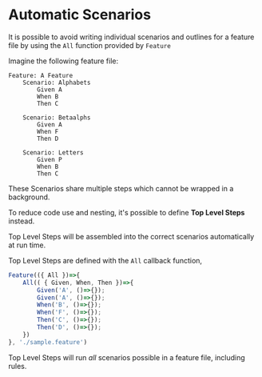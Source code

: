 # Automatic Scenarios

It is possible to avoid writing individual scenarios and outlines for a feature file by using the `All` function provided by `Feature`

Imagine the following feature file:
```gherkin
Feature: A Feature
    Scenario: Alphabets
        Given A
        When B
        Then C
    
    Scenario: Betaalphs
        Given A
        When F
        Then D
    
    Scenario: Letters
        Given P
        When B
        Then C
```

These Scenarios share multiple steps which cannot be wrapped in a background.

To reduce code use and nesting, it's possible to define **Top Level Steps** instead.

Top Level Steps will be assembled into the correct scenarios automatically at run time.

Top Level Steps are defined with the `All` callback function,
```ts
Feature(({ All })=>{
    All(( { Given, When, Then })=>{
        Given('A', ()=>{});
        Given('A', ()=>{});
        When('B', ()=>{});
        When('F', ()=>{});
        Then('C', ()=>{});
        Then('D', ()=>{});
    })
}, './sample.feature')
```

Top Level Steps will run _all_ scenarios possible in a feature file, including rules.